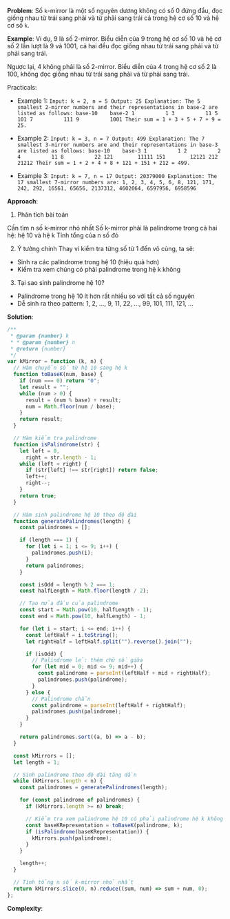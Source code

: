 **Problem**:
Số `k`-mirror là một số nguyên dương không có số 0 đứng đầu, đọc giống nhau từ trái sang phải và từ phải sang trái cả trong hệ cơ số 10 và hệ cơ số `k`.

**Example**:
Ví dụ, 9 là số 2-mirror. Biểu diễn của 9 trong hệ cơ số 10 và hệ cơ số 2 lần lượt là 9 và 1001, cả hai đều đọc giống nhau từ trái sang phải và từ phải sang trái.

Ngược lại, 4 không phải là số 2-mirror. Biểu diễn của 4 trong hệ cơ số 2 là 100, không đọc giống nhau từ trái sang phải và từ phải sang trái.

Practicals:

- Example 1:
  `Input: k = 2, n = 5
Output: 25
Explanation:
The 5 smallest 2-mirror numbers and their representations in base-2 are listed as follows:
  base-10    base-2
    1          1
    3          11
    5          101
    7          111
    9          1001
Their sum = 1 + 3 + 5 + 7 + 9 = 25.`

- Example 2:
  `Input: k = 3, n = 7
Output: 499
Explanation:
The 7 smallest 3-mirror numbers are and their representations in base-3 are listed as follows:
  base-10    base-3
    1          1
    2          2
    4          11
    8          22
    121        11111
    151        12121
    212        21212
Their sum = 1 + 2 + 4 + 8 + 121 + 151 + 212 = 499.`

- Example 3:
  `Input: k = 7, n = 17
Output: 20379000
Explanation: The 17 smallest 7-mirror numbers are:
1, 2, 3, 4, 5, 6, 8, 121, 171, 242, 292, 16561, 65656, 2137312, 4602064, 6597956, 6958596`

**Approach**:

1. Phân tích bài toán

Cần tìm n số k-mirror nhỏ nhất
Số k-mirror phải là palindrome trong cả hai hệ: hệ 10 và hệ k
Tính tổng của n số đó

2. Ý tưởng chính
   Thay vì kiểm tra từng số từ 1 đến vô cùng, ta sẽ:

- Sinh ra các palindrome trong hệ 10 (hiệu quả hơn)
- Kiểm tra xem chúng có phải palindrome trong hệ k không

3. Tại sao sinh palindrome hệ 10?

- Palindrome trong hệ 10 ít hơn rất nhiều so với tất cả số nguyên
- Dễ sinh ra theo pattern: 1, 2, ..., 9, 11, 22, ..., 99, 101, 111, 121, ...

**Solution**:

```javascript
/**
 * @param {number} k
 * * @param {number} n
 * @return {number}
 */
var kMirror = function (k, n) {
  // Hàm chuyển số từ hệ 10 sang hệ k
  function toBaseK(num, base) {
    if (num === 0) return "0";
    let result = "";
    while (num > 0) {
      result = (num % base) + result;
      num = Math.floor(num / base);
    }
    return result;
  }

  // Hàm kiểm tra palindrome
  function isPalindrome(str) {
    let left = 0,
      right = str.length - 1;
    while (left < right) {
      if (str[left] !== str[right]) return false;
      left++;
      right--;
    }
    return true;
  }

  // Hàm sinh palindrome hệ 10 theo độ dài
  function generatePalindromes(length) {
    const palindromes = [];

    if (length === 1) {
      for (let i = 1; i <= 9; i++) {
        palindromes.push(i);
      }
      return palindromes;
    }

    const isOdd = length % 2 === 1;
    const halfLength = Math.floor(length / 2);

    // Tạo nửa đầu của palindrome
    const start = Math.pow(10, halfLength - 1);
    const end = Math.pow(10, halfLength) - 1;

    for (let i = start; i <= end; i++) {
      const leftHalf = i.toString();
      let rightHalf = leftHalf.split("").reverse().join("");

      if (isOdd) {
        // Palindrome lẻ: thêm chữ số giữa
        for (let mid = 0; mid <= 9; mid++) {
          const palindrome = parseInt(leftHalf + mid + rightHalf);
          palindromes.push(palindrome);
        }
      } else {
        // Palindrome chẵn
        const palindrome = parseInt(leftHalf + rightHalf);
        palindromes.push(palindrome);
      }
    }

    return palindromes.sort((a, b) => a - b);
  }

  const kMirrors = [];
  let length = 1;

  // Sinh palindrome theo độ dài tăng dần
  while (kMirrors.length < n) {
    const palindromes = generatePalindromes(length);

    for (const palindrome of palindromes) {
      if (kMirrors.length >= n) break;

      // Kiểm tra xem palindrome hệ 10 có phải palindrome hệ k không
      const baseKRepresentation = toBaseK(palindrome, k);
      if (isPalindrome(baseKRepresentation)) {
        kMirrors.push(palindrome);
      }
    }

    length++;
  }

  // Tính tổng n số k-mirror nhỏ nhất
  return kMirrors.slice(0, n).reduce((sum, num) => sum + num, 0);
};
```

**Complexity**:

